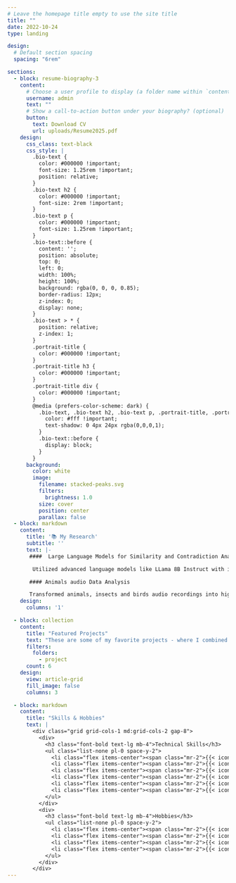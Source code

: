 ```yaml
---
# Leave the homepage title empty to use the site title
title: ""
date: 2022-10-24
type: landing

design:
  # Default section spacing
  spacing: "6rem"

sections:
  - block: resume-biography-3
    content:
      # Choose a user profile to display (a folder name within `content/authors/`)
      username: admin
      text: ""
      # Show a call-to-action button under your biography? (optional)
      button:
        text: Download CV
        url: uploads/Resume2025.pdf
    design:
      css_class: text-black
      css_style: |
        .bio-text {
          color: #000000 !important;
          font-size: 1.25rem !important;
          position: relative;
        }
        .bio-text h2 {
          color: #000000 !important;
          font-size: 2rem !important;
        }
        .bio-text p {
          color: #000000 !important;
          font-size: 1.25rem !important;
        }
        .bio-text::before {
          content: '';
          position: absolute;
          top: 0;
          left: 0;
          width: 100%;
          height: 100%;
          background: rgba(0, 0, 0, 0.85);
          border-radius: 12px;
          z-index: 0;
          display: none;
        }
        .bio-text > * {
          position: relative;
          z-index: 1;
        }
        .portrait-title {
          color: #000000 !important;
        }
        .portrait-title h3 {
          color: #000000 !important;
        }
        .portrait-title div {
          color: #000000 !important;
        }
        @media (prefers-color-scheme: dark) {
          .bio-text, .bio-text h2, .bio-text p, .portrait-title, .portrait-title h3, .portrait-title div {
            color: #fff !important;
            text-shadow: 0 4px 24px rgba(0,0,0,1);
          }
          .bio-text::before {
            display: block;
          }
        }
      background:
        color: white
        image:
          filename: stacked-peaks.svg
          filters:
            brightness: 1.0
          size: cover
          position: center
          parallax: false
  - block: markdown
    content:
      title: '📚 My Research'
      subtitle: ''
      text: |-
       ####  Large Language Models for Similarity and Contradiction Analysis in Cardiovascular Research

        Utilized advanced language models like LLama 8B Instruct with in-context learning to extract facts, identify leading topics, and analyze similarities, contradictions, and connections across research abstracts. Applied cosine similarity analysis to identify coherence within leading topics in cardiovascular research.

       #### Animals audio Data Analysis 

       Transformed animals, insects and birds audio recordings into high-dimensional embeddings using Transformer models.  Investigating patterns in the embeddings with the help of unsupervised clustering algorithm to derive meaningful insights and trends based on analysis of cluster information and spectrogram of audio.
    design:
      columns: '1'

  - block: collection
    content:
      title: "Featured Projects"
      text: "These are some of my favorite projects - where I combined data, code, and creativity to solve meaningful problems."
      filters:
        folders:
          - project
      count: 6
    design:
      view: article-grid
      fill_image: false
      columns: 3

  - block: markdown
    content:
      title: "Skills & Hobbies"
      text: |
        <div class="grid grid-cols-1 md:grid-cols-2 gap-8">
          <div>
            <h3 class="font-bold text-lg mb-4">Technical Skills</h3>
            <ul class="list-none pl-0 space-y-2">
              <li class="flex items-center"><span class="mr-2">{{< icon name="brain-circuit" >}}</span> Machine Learning</li>
              <li class="flex items-center"><span class="mr-2">{{< icon name="microchip" >}}</span> Deep Learning</li>
              <li class="flex items-center"><span class="mr-2">{{< icon name="chart-line" >}}</span> Data Science</li>
              <li class="flex items-center"><span class="mr-2">{{< icon name="database" >}}</span> SQL</li>
              <li class="flex items-center"><span class="mr-2">{{< icon name="code" >}}</span> Python</li>
              <li class="flex items-center"><span class="mr-2">{{< icon name="chart-bar" >}}</span> Tableau</li>
            </ul>
          </div>
          <div>
            <h3 class="font-bold text-lg mb-4">Hobbies</h3>
            <ul class="list-none pl-0 space-y-2">
              <li class="flex items-center"><span class="mr-2">{{< icon name="custom/hiking" >}}</span> Hiking</li>
              <li class="flex items-center"><span class="mr-2">{{< icon name="custom/travelling" >}}</span> Travelling</li>
              <li class="flex items-center"><span class="mr-2">{{< icon name="custom/working-out" >}}</span> Working Out</li>
              <li class="flex items-center"><span class="mr-2">{{< icon name="custom/dancing" >}}</span> Dancing</li>
            </ul>
          </div>
        </div>
---
```


